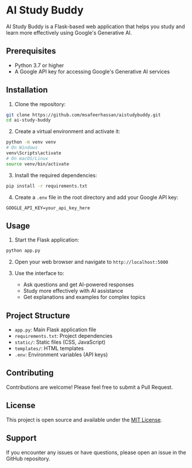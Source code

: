 # AI Study Buddy

AI Study Buddy is a Flask-based web application that helps you study and learn more effectively using Google's Generative AI.

## Prerequisites

- Python 3.7 or higher
- A Google API key for accessing Google's Generative AI services

## Installation

1. Clone the repository:
```bash
git clone https://github.com/msafeerhassan/aistudybuddy.git
cd ai-study-buddy
```

2. Create a virtual environment and activate it:
```bash
python -m venv venv
# On Windows
venv\Scripts\activate
# On macOS/Linux
source venv/bin/activate
```

3. Install the required dependencies:
```bash
pip install -r requirements.txt
```

4. Create a `.env` file in the root directory and add your Google API key:
```
GOOGLE_API_KEY=your_api_key_here
```

## Usage

1. Start the Flask application:
```bash
python app.py
```

2. Open your web browser and navigate to `http://localhost:5000`

3. Use the interface to:
   - Ask questions and get AI-powered responses
   - Study more effectively with AI assistance
   - Get explanations and examples for complex topics

## Project Structure

- `app.py`: Main Flask application file
- `requirements.txt`: Project dependencies
- `static/`: Static files (CSS, JavaScript)
- `templates/`: HTML templates
- `.env`: Environment variables (API keys)

## Contributing

Contributions are welcome! Please feel free to submit a Pull Request.

## License

This project is open source and available under the [MIT License](LICENSE).

## Support

If you encounter any issues or have questions, please open an issue in the GitHub repository.
